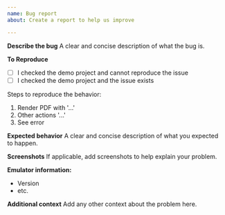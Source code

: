 ```yaml
---
name: Bug report
about: Create a report to help us improve

---
```


**Describe the bug**
A clear and concise description of what the bug is.

**To Reproduce**

  - [ ] I checked the demo project and cannot reproduce the issue
  - [ ] I checked the demo project and the issue exists

Steps to reproduce the behavior:
  1. Render PDF with '...'
  2. Other actions '...'
  3. See error

**Expected behavior**
A clear and concise description of what you expected to happen.

**Screenshots**
If applicable, add screenshots to help explain your problem.

**Emulator information:**
  - Version
  - etc.

**Additional context**
Add any other context about the problem here.
